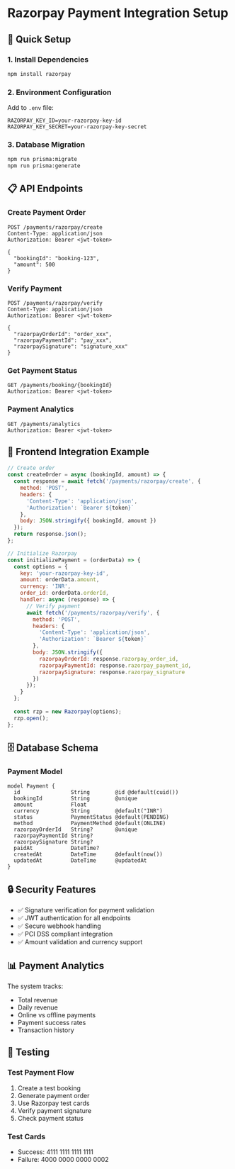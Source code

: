 # Razorpay Payment Integration Setup

## 🚀 Quick Setup

### 1. Install Dependencies
```bash
npm install razorpay
```

### 2. Environment Configuration
Add to `.env` file:
```env
RAZORPAY_KEY_ID=your-razorpay-key-id
RAZORPAY_KEY_SECRET=your-razorpay-key-secret
```

### 3. Database Migration
```bash
npm run prisma:migrate
npm run prisma:generate
```

## 📋 API Endpoints

### Create Payment Order
```http
POST /payments/razorpay/create
Content-Type: application/json
Authorization: Bearer <jwt-token>

{
  "bookingId": "booking-123",
  "amount": 500
}
```

### Verify Payment
```http
POST /payments/razorpay/verify
Content-Type: application/json
Authorization: Bearer <jwt-token>

{
  "razorpayOrderId": "order_xxx",
  "razorpayPaymentId": "pay_xxx", 
  "razorpaySignature": "signature_xxx"
}
```

### Get Payment Status
```http
GET /payments/booking/{bookingId}
Authorization: Bearer <jwt-token>
```

### Payment Analytics
```http
GET /payments/analytics
Authorization: Bearer <jwt-token>
```

## 🔧 Frontend Integration Example

```javascript
// Create order
const createOrder = async (bookingId, amount) => {
  const response = await fetch('/payments/razorpay/create', {
    method: 'POST',
    headers: {
      'Content-Type': 'application/json',
      'Authorization': `Bearer ${token}`
    },
    body: JSON.stringify({ bookingId, amount })
  });
  return response.json();
};

// Initialize Razorpay
const initializePayment = (orderData) => {
  const options = {
    key: 'your-razorpay-key-id',
    amount: orderData.amount,
    currency: 'INR',
    order_id: orderData.orderId,
    handler: async (response) => {
      // Verify payment
      await fetch('/payments/razorpay/verify', {
        method: 'POST',
        headers: {
          'Content-Type': 'application/json',
          'Authorization': `Bearer ${token}`
        },
        body: JSON.stringify({
          razorpayOrderId: response.razorpay_order_id,
          razorpayPaymentId: response.razorpay_payment_id,
          razorpaySignature: response.razorpay_signature
        })
      });
    }
  };
  
  const rzp = new Razorpay(options);
  rzp.open();
};
```

## 🗄️ Database Schema

### Payment Model
```prisma
model Payment {
  id                String        @id @default(cuid())
  bookingId         String        @unique
  amount            Float
  currency          String        @default("INR")
  status            PaymentStatus @default(PENDING)
  method            PaymentMethod @default(ONLINE)
  razorpayOrderId   String?       @unique
  razorpayPaymentId String?
  razorpaySignature String?
  paidAt            DateTime?
  createdAt         DateTime      @default(now())
  updatedAt         DateTime      @updatedAt
}
```

## 🔒 Security Features

- ✅ Signature verification for payment validation
- ✅ JWT authentication for all endpoints
- ✅ Secure webhook handling
- ✅ PCI DSS compliant integration
- ✅ Amount validation and currency support

## 📊 Payment Analytics

The system tracks:
- Total revenue
- Daily revenue
- Online vs offline payments
- Payment success rates
- Transaction history

## 🧪 Testing

### Test Payment Flow
1. Create a test booking
2. Generate payment order
3. Use Razorpay test cards
4. Verify payment signature
5. Check payment status

### Test Cards
- Success: 4111 1111 1111 1111
- Failure: 4000 0000 0000 0002